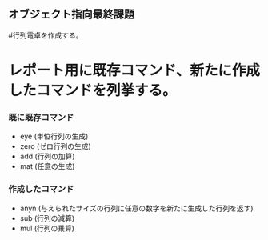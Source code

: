 ## オブジェクト指向最終課題

#行列電卓を作成する。
# レポート用に既存コマンド、新たに作成したコマンドを列挙する。
### 既に既存コマンド

- eye (単位行列の生成)
- zero (ゼロ行列の生成)
- add (行列の加算)
- mat (任意の生成)

### 作成したコマンド

- anyn (与えられたサイズの行列に任意の数字を新たに生成した行列を返す)
- sub (行列の減算)
- mul (行列の乗算)